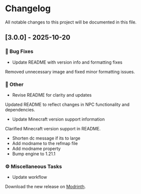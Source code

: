 # Changelog

All notable changes to this project will be documented in this file.

## [3.0.0] - 2025-10-20

### 🐛 Bug Fixes

- Update README with version info and formatting fixes

Removed unnecessary image and fixed minor formatting issues.

### 💼 Other

- Revise README for clarity and updates

Updated README to reflect changes in NPC functionality and dependencies.
- Update Minecraft version support information

Clarified Minecraft version support in README.
- Shorten dc message if its to large
- Add modname to the refmap file
- Add modname property
- Bump engine to 1.21.1

### ⚙️ Miscellaneous Tasks

- Update workflow

Download the new release on [Modrinth](https://modrinth.com/mod/secondbrain/versions).

